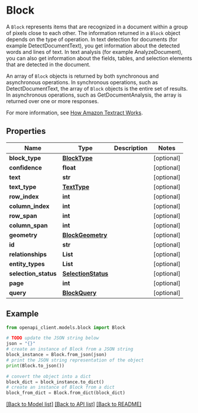 # Block

<p>A <code>Block</code> represents items that are recognized in a document within a group of pixels close to each other. The information returned in a <code>Block</code> object depends on the type of operation. In text detection for documents (for example <a>DetectDocumentText</a>), you get information about the detected words and lines of text. In text analysis (for example <a>AnalyzeDocument</a>), you can also get information about the fields, tables, and selection elements that are detected in the document.</p> <p>An array of <code>Block</code> objects is returned by both synchronous and asynchronous operations. In synchronous operations, such as <a>DetectDocumentText</a>, the array of <code>Block</code> objects is the entire set of results. In asynchronous operations, such as <a>GetDocumentAnalysis</a>, the array is returned over one or more responses.</p> <p>For more information, see <a href=\"https://docs.aws.amazon.com/textract/latest/dg/how-it-works.html\">How Amazon Textract Works</a>.</p>

## Properties

Name | Type | Description | Notes
------------ | ------------- | ------------- | -------------
**block_type** | [**BlockType**](BlockType.md) |  | [optional] 
**confidence** | **float** |  | [optional] 
**text** | **str** |  | [optional] 
**text_type** | [**TextType**](TextType.md) |  | [optional] 
**row_index** | **int** |  | [optional] 
**column_index** | **int** |  | [optional] 
**row_span** | **int** |  | [optional] 
**column_span** | **int** |  | [optional] 
**geometry** | [**BlockGeometry**](BlockGeometry.md) |  | [optional] 
**id** | **str** |  | [optional] 
**relationships** | **List** |  | [optional] 
**entity_types** | **List** |  | [optional] 
**selection_status** | [**SelectionStatus**](SelectionStatus.md) |  | [optional] 
**page** | **int** |  | [optional] 
**query** | [**BlockQuery**](BlockQuery.md) |  | [optional] 

## Example

```python
from openapi_client.models.block import Block

# TODO update the JSON string below
json = "{}"
# create an instance of Block from a JSON string
block_instance = Block.from_json(json)
# print the JSON string representation of the object
print(Block.to_json())

# convert the object into a dict
block_dict = block_instance.to_dict()
# create an instance of Block from a dict
block_from_dict = Block.from_dict(block_dict)
```
[[Back to Model list]](../README.md#documentation-for-models) [[Back to API list]](../README.md#documentation-for-api-endpoints) [[Back to README]](../README.md)


